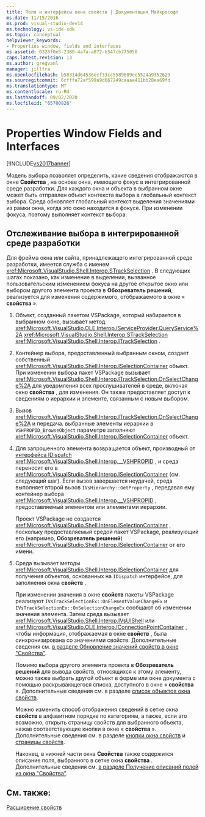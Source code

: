 ```yaml
---
title: Поля и интерфейсы окна свойств | Документация Майкрософт
ms.date: 11/15/2016
ms.prod: visual-studio-dev14
ms.technology: vs-ide-sdk
ms.topic: conceptual
helpviewer_keywords:
- Properties window, fields and interfaces
ms.assetid: 0328f0e5-2380-4a7a-a872-b547cb775050
caps.latest.revision: 13
ms.author: gregvanl
manager: jillfra
ms.openlocfilehash: b58314d64536ecf33cc5589609ee5524a9352629
ms.sourcegitcommit: 6cfffa72af599a9d667249caaaa411bb28ea69fd
ms.translationtype: MT
ms.contentlocale: ru-RU
ms.lasthandoff: 09/02/2020
ms.locfileid: "65700826"
---
```

# <a name="properties-window-fields-and-interfaces"></a>Properties Window Fields and Interfaces
[!INCLUDE[vs2017banner](../../includes/vs2017banner.md)]

Модель выбора позволяет определить, какие сведения отображаются в окне **Свойства** , на основе окна, имеющего фокус в интегрированной среде разработки. Для каждого окна и объекта в выбранном окне может быть отправлен объект контекста выбора в глобальный контекст выбора. Среда обновляет глобальный контекст выделения значениями из рамки окна, когда это окно находится в фокусе. При изменении фокуса, поэтому выполняет контекст выбора.  
  
## <a name="tracking-selection-in-the-ide"></a>Отслеживание выбора в интегрированной среде разработки  
 Для фрейма окна или сайта, принадлежащего интегрированной среде разработки, имеется служба с именем <xref:Microsoft.VisualStudio.Shell.Interop.STrackSelection> . В следующих шагах показано, как изменение в выделении, вызванное пользовательским изменением фокуса на другое открытое окно или выбором другого элемента проекта в **Обозреватель решений**, реализуется для изменения содержимого, отображаемого в окне « **свойства** ».  
  
1. Объект, созданный пакетом VSPackage, который набирается в выбранном окне, вызывает метод <xref:Microsoft.VisualStudio.OLE.Interop.IServiceProvider.QueryService%2A> <xref:Microsoft.VisualStudio.Shell.Interop.STrackSelection> <xref:Microsoft.VisualStudio.Shell.Interop.ITrackSelection> .  
  
2. Контейнер выбора, предоставленный выбранным окном, создает собственный <xref:Microsoft.VisualStudio.Shell.Interop.ISelectionContainer> объект. При изменении выбора пакет VSPackage вызывает <xref:Microsoft.VisualStudio.Shell.Interop.ITrackSelection.OnSelectChange%2A> для уведомления всех прослушивателей в среде, включая окно **свойства** , для изменения. Он также предоставляет доступ к сведениям о иерархии и элементе, связанным с новым выбором.  
  
3. Вызов <xref:Microsoft.VisualStudio.Shell.Interop.ITrackSelection.OnSelectChange%2A> и передача. выбранные элементы иерархии в `VSHPROPID_BrowseObject` параметре заполняют <xref:Microsoft.VisualStudio.Shell.Interop.ISelectionContainer> объект.  
  
4. Для запрошенного элемента возвращается объект, производный от [интерфейса IDispatch](https://msdn.microsoft.com/ebbff4bc-36b2-4861-9efa-ffa45e013eb5) <xref:Microsoft.VisualStudio.Shell.Interop.__VSHPROPID> , и среда переносит его в <xref:Microsoft.VisualStudio.Shell.Interop.ISelectionContainer> (см. следующий шаг). Если вызов завершается неудачей, среда выполняет второй вызов `IVsHierarchy::GetProperty` , передавая ему контейнер выбора <xref:Microsoft.VisualStudio.Shell.Interop.__VSHPROPID> , предоставляемый элементом или элементами иерархии.  
  
    Проект VSPackage не создается <xref:Microsoft.VisualStudio.Shell.Interop.ISelectionContainer> , поскольку предоставляемый средой пакет VSPackage, реализующий его (например, **Обозреватель решений**) <xref:Microsoft.VisualStudio.Shell.Interop.ISelectionContainer> от его имени.  
  
5. Среда вызывает методы <xref:Microsoft.VisualStudio.Shell.Interop.ISelectionContainer> для получения объектов, основанных на `IDispatch` интерфейсе, для заполнения окна **свойств** .  
  
   При изменении значения в окне **свойств** пакеты VSPackage реализуют `IVsTrackSelectionEx::OnElementValueChangeEx` и `IVsTrackSelectionEx::OnSelectionChangeEx` сообщают об изменении значения элемента. Затем среда вызывает <xref:Microsoft.VisualStudio.Shell.Interop.IVsUIShell> или <xref:Microsoft.VisualStudio.OLE.Interop.IConnectionPointContainer> , чтобы информация, отображаемая в окне **свойств** , была синхронизирована со значениями свойств. Дополнительные сведения см. [в разделе Обновление значений свойств в окне "Свойства"](../../misc/updating-property-values-in-the-properties-window.md).  
  
   Помимо выбора другого элемента проекта в **Обозреватель решений** для вывода свойств, относящихся к этому элементу, можно также выбрать другой объект в форме или окне документа с помощью раскрывающегося списка, доступного в окне « **свойства** ». Дополнительные сведения см. в разделе [список объектов окна свойств](../../extensibility/internals/properties-window-object-list.md).  
  
   Можно изменить способ отображения сведений в сетке окна **свойств** в алфавитном порядке по категориям, а также, если это возможно, открыть страницу свойств для выбранного объекта, нажав соответствующие кнопки в окне « **свойства** ». Дополнительные сведения см. в разделе [кнопки окна свойств](../../extensibility/internals/properties-window-buttons.md) и [страницы свойств](../../extensibility/internals/property-pages.md).  
  
   Наконец, в нижней части окна **Свойства** также содержится описание поля, выбранного в сетке окна **свойства** . Дополнительные сведения см. [в разделе Получение описаний полей из окна "Свойства"](../../misc/getting-field-descriptions-from-the-properties-window.md).  
  
## <a name="see-also"></a>См. также:  
 [Расширение свойств](../../extensibility/internals/extending-properties.md)

